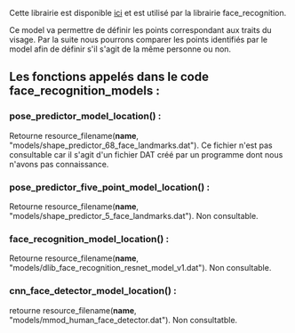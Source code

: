 Cette librairie est disponible [ici](https://github.com/ageitgey/face_recognition_models) et est utilisé par la librairie face_recognition.

Ce model va permettre de définir les points correspondant aux traits du visage. Par la suite nous pourrons comparer les points identifiés par le model afin de définir s'il s'agit de la même personne ou non. 


## Les fonctions appelés dans le code face_recognition_models :

 ### pose_predictor_model_location() : </br>

  Retourne resource_filename(__name__, "models/shape_predictor_68_face_landmarks.dat"). Ce fichier n'est pas consultable car il s'agit d'un fichier DAT créé par un programme dont nous n'avons pas connaissance.

 ### pose_predictor_five_point_model_location() : </br>

  Retourne resource_filename(__name__, "models/shape_predictor_5_face_landmarks.dat"). Non consultable.

 ### face_recognition_model_location() : </br>

  Retourne resource_filename(__name__, "models/dlib_face_recognition_resnet_model_v1.dat"). Non consultable.

 ### cnn_face_detector_model_location() : </br>

  retourne resource_filename(__name__, "models/mmod_human_face_detector.dat"). Non consultatble.
